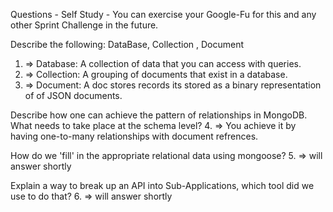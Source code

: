 Questions - Self Study - You can exercise your Google-Fu for this and any other Sprint Challenge in the future.

Describe the following: DataBase, Collection , Document
1. => Database: A collection of data that you can access with queries.
2. => Collection: A grouping of documents that exist in a database.
3. => Document: A doc stores records its stored as a binary representation of of JSON documents.

Describe how one can achieve the pattern of relationships in MongoDB. What needs to take place at the schema level? 
4. => You achieve it by having one-to-many relationships with document refrences.

How do we 'fill' in the appropriate relational data using mongoose?
5. => will answer shortly

Explain a way to break up an API into Sub-Applications, which tool did we use to do that?
6. => will answer shortly